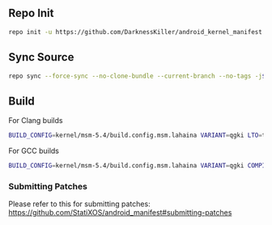 ## Repo Init ##
```bash
repo init -u https://github.com/DarknessKiller/android_kernel_manifest.git -b overdose-oneplus-5.4
```
## Sync Source ##
```bash
repo sync --force-sync --no-clone-bundle --current-branch --no-tags -j$(nproc --all)
```
## Build ##
For Clang builds
```bash
BUILD_CONFIG=kernel/msm-5.4/build.config.msm.lahaina VARIANT=qgki LTO=thin BUILD_KERNEL=1 build/build.sh
```

For GCC builds
```bash
BUILD_CONFIG=kernel/msm-5.4/build.config.msm.lahaina VARIANT=qgki COMPILER=gcc BUILD_KERNEL=1 build/build.sh
```
### Submitting Patches ###

Please refer to this for submitting patches: https://github.com/StatiXOS/android_manifest#submitting-patches
